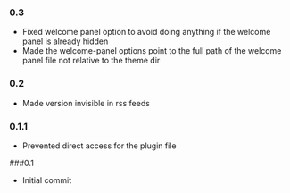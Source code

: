 ### 0.3

* Fixed welcome panel option to avoid doing anything if the welcome panel is already hidden
* Made the welcome-panel options point to the full path of the welcome panel file not relative to the theme dir

### 0.2

* Made version invisible in rss feeds

### 0.1.1

* Prevented direct access for the plugin file

###0.1

* Initial commit
